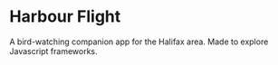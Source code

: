 # Harbour Flight

A bird-watching companion app for the Halifax area. Made to explore Javascript frameworks.